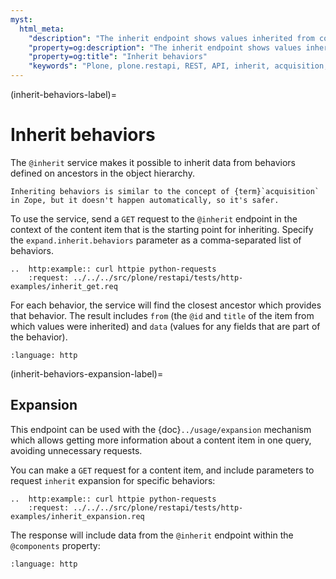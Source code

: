 ```yaml
---
myst:
  html_meta:
    "description": "The inherit endpoint shows values inherited from content items higher in the hierarchy."
    "property=og:description": "The inherit endpoint shows values inherited from content items higher in the hierarchy."
    "property=og:title": "Inherit behaviors"
    "keywords": "Plone, plone.restapi, REST, API, inherit, acquisition, behaviors"
---
```


(inherit-behaviors-label)=

# Inherit behaviors

The `@inherit` service makes it possible to inherit data from behaviors defined on ancestors in the object hierarchy.

```{tip}
Inheriting behaviors is similar to the concept of {term}`acquisition` in Zope, but it doesn't happen automatically, so it's safer.
```

To use the service, send a `GET` request to the `@inherit` endpoint in the context of the content item that is the starting point for inheriting.
Specify the `expand.inherit.behaviors` parameter as a comma-separated list of behaviors.

```{eval-rst}
..  http:example:: curl httpie python-requests
    :request: ../../../src/plone/restapi/tests/http-examples/inherit_get.req
```

For each behavior, the service will find the closest ancestor which provides that behavior.
The result includes `from` (the `@id` and `title` of the item from which values were inherited)
and `data` (values for any fields that are part of the behavior).

```{literalinclude} ../../../src/plone/restapi/tests/http-examples/inherit_get.resp
:language: http
```

(inherit-behaviors-expansion-label)=

## Expansion

This endpoint can be used with the {doc}`../usage/expansion` mechanism which allows getting more information about a content item in one query, avoiding unnecessary requests.

You can make a `GET` request for a content item, and include parameters to request `inherit` expansion for specific behaviors:

```{eval-rst}
..  http:example:: curl httpie python-requests
    :request: ../../../src/plone/restapi/tests/http-examples/inherit_expansion.req
```

The response will include data from the `@inherit` endpoint within the `@components` property:

```{literalinclude} ../../../src/plone/restapi/tests/http-examples/inherit_expansion.resp
:language: http
```
